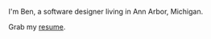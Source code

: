
I'm Ben, a software designer living in Ann Arbor, Michigan.

Grab my [resume](http://media.benjamintatum.com/ben-tatum-resume.pdf).
